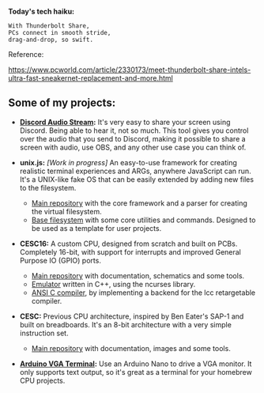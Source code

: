 
**Today's tech haiku:**
```
With Thunderbolt Share,
PCs connect in smooth stride,
drag-and-drop, so swift.
```

Reference:



https://www.pcworld.com/article/2330173/meet-thunderbolt-share-intels-ultra-fast-sneakernet-replacement-and-more.html

## Some of my projects:

- **[Discord Audio Stream](https://github.com/p-rivero/DiscordAudioStream):** It's very easy to share your screen using Discord. Being able to hear it, not so much. This tool gives you control over the audio that you send to Discord, making it possible to share a screen with audio, use OBS, and any other use case you can think of.

- **unix.js:** *[Work in progress]* An easy-to-use framework for creating realistic terminal experiences and ARGs, anywhere JavaScript can run. It's a UNIX-like fake OS that can be easily extended by adding new files to the filesystem.  
  - [Main repository](https://github.com/p-rivero/unix-js) with the core framework and a parser for creating the virtual filesystem.  
  - [Base filesystem](https://github.com/p-rivero/unix-js-filesystem) with some core utilities and commands. Designed to be used as a template for user projects.
- **CESC16:** A custom CPU, designed from scratch and built on PCBs. Completely 16-bit, with support for interrupts and improved General Purpose IO (GPIO) ports.  
  - [Main repository](https://github.com/p-rivero/CESC16) with documentation, schematics and some tools.  
  - [Emulator](https://github.com/p-rivero/CESC16-emulator) written in C++, using the ncurses library.  
  - [ANSI C compiler](https://github.com/p-rivero/lcc), by implementing a backend for the lcc retargetable compiler.  

- **CESC:** Previous CPU architecture, inspired by Ben Eater's SAP-1 and built on breadboards. It's an 8-bit architecture with a very simple instruction set.  
  - [Main repository](https://github.com/p-rivero/CESCA) with documentation, images and some tools.

- **[Arduino VGA Terminal](https://github.com/p-rivero/ArduinoVGA):** Use an Arduino Nano to drive a VGA monitor. It only supports text output, so it's great as a terminal for your homebrew CPU projects.  
